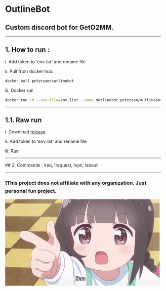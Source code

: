 # OutlineBot
## Custom discord bot for GetO2MM.
<hr>

## 1. How to run :

i. Add token to 'env.list' and rename file

ii. Pull from docker hub:
``` bash
docker pull peterzam/outlinebot
```
iii. Docker run
``` bash
docker run -d --env-file=env.list --name outlinebot peterzam/outlinebot
```
<hr>

## 1.1. Raw run
i. Download [release](https://github.com/peterzam/OutlineBot/releases)

ii. Add token to 'env.list' and rename file

iii. Run
<hr>
## 2. Commands : !req, !request, !vpn, !about

<hr>

### ❗This project does not affiliate with any organization. Just personal fun project.

![alt text](./ban.png)